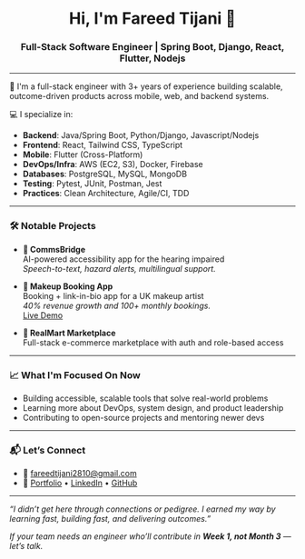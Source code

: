 <h1 align="center">Hi, I'm Fareed Tijani 👋</h1>
<h3 align="center">Full-Stack Software Engineer | Spring Boot, Django, React, Flutter, Nodejs</h3>

---

🚀 I'm a full-stack engineer with 3+ years of experience building scalable, outcome-driven products across mobile, web, and backend systems.

💻 I specialize in:
- **Backend**: Java/Spring Boot, Python/Django, Javascript/Nodejs
- **Frontend**: React, Tailwind CSS, TypeScript
- **Mobile**: Flutter (Cross-Platform)
- **DevOps/Infra**: AWS (EC2, S3), Docker, Firebase
- **Databases**: PostgreSQL, MySQL, MongoDB
- **Testing**: Pytest, JUnit, Postman, Jest
- **Practices**: Clean Architecture, Agile/CI, TDD

---

### 🛠 Notable Projects

- **🦻 CommsBridge**  
  AI-powered accessibility app for the hearing impaired  
  _Speech-to-text, hazard alerts, multilingual support._  
  

- **💄 Makeup Booking App**  
  Booking + link-in-bio app for a UK makeup artist  
  _40% revenue growth and 100+ monthly bookings._  
  [Live Demo](https://fabhands-link.vercel.app/)
  
- **🛒 RealMart Marketplace**  
  Full-stack e-commerce marketplace with auth and role-based access  
  

---

### 📈 What I'm Focused On Now

- Building accessible, scalable tools that solve real-world problems
- Learning more about DevOps, system design, and product leadership
- Contributing to open-source projects and mentoring newer devs

---

### 📬 Let’s Connect

- 📧 fareedtijani2810@gmail.com
- 💼 [Portfolio](https://fareedtijani.vercel.app/) • [LinkedIn](https://www.linkedin.com/in/fareed-tijani-b693492b9/) • [GitHub](https://github.com/Tijanifareed)

---

_“I didn’t get here through connections or pedigree. I earned my way by learning fast, building fast, and delivering outcomes.”_

_If your team needs an engineer who’ll contribute in **Week 1, not Month 3** — let’s talk._
